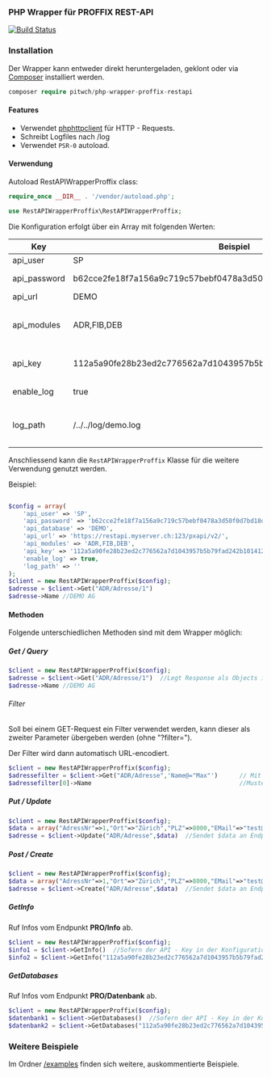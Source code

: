 ### PHP Wrapper für PROFFIX REST-API

[![Build Status](https://travis-ci.org/pitwch/php-wrapper-proffix-restapi.svg?branch=master)](https://travis-ci.org/pitwch/php-wrapper-proffix-restapi)


### Installation
Der Wrapper kann entweder direkt heruntergeladen, geklont oder via [Composer](https://getcomposer.org) installiert werden.

```php
composer require pitwch/php-wrapper-proffix-restapi
```

#### Features

- Verwendet [phphttpclient](http://phphttpclient.com) für HTTP - Requests.
- Schreibt Logfiles nach /log
- Verwendet `PSR-0` autoload.

#### Verwendung


Autoload RestAPIWrapperProffix class:

```php
require_once __DIR__ . '/vendor/autoload.php';

use RestAPIWrapperProffix\RestAPIWrapperProffix;
```

Die Konfiguration erfolgt über ein Array mit folgenden Werten:

 Key          | Beispiel                                                         | Bemerkung                                               |
|--------------|------------------------------------------------------------------|---------------------------------------------------------|
| api_user     | SP                                                               | Benutzername                                            |
| api_password | b62cce2fe18f7a156a9c719c57bebf0478a3d50f0d7bd18d9e8a40be2e663017 | Passwort als SHA256 - Hash                              |
| api_url      | DEMO                                                             | Datenbankname                                           |
| api_modules  | ADR,FIB,DEB                                                      | Benötigte Module mit Komma getrennt                     |
| api_key      | 112a5a90fe28b23ed2c776562a7d1043957b5b79fad242b10141254b4de59028 | Fakultativ: API-Key als SHA256 - Hash                   |
| enable_log   | true                                                             | Fakultativ: Log aktivieren                              |
| log_path     | /../../log/demo.log                                              | Fakultativ: Pfad der Log-Files. Standard im Ordner /log |


Anschliessend kann die `RestAPIWrapperProffix` Klasse für die weitere Verwendung genutzt werden.

Beispiel:
```php

$config = array(
    'api_user' => 'SP',
    'api_password' => 'b62cce2fe18f7a156a9c719c57bebf0478a3d50f0d7bd18d9e8a40be2e663017',
    'api_database' => 'DEMO',
    'api_url' => 'https://restapi.myserver.ch:123/pxapi/v2/',
    'api_modules' => 'ADR,FIB,DEB',
    'api_key' => '112a5a90fe28b23ed2c776562a7d1043957b5b79fad242b10141254b4de59028',
    'enable_log' => true,
    'log_path' => ''
);
$client = new RestAPIWrapperProffix($config);
$adresse = $client->Get("ADR/Adresse/1")
$adresse->Name //DEMO AG
```

#### Methoden

Folgende unterschiedlichen Methoden sind mit dem Wrapper möglich:


##### Get / Query

```php
$client = new RestAPIWrapperProffix($config);
$adresse = $client->Get("ADR/Adresse/1")  //Legt Response als Objects in $client ab
$adresse->Name //DEMO AG
```

###### Filter
Soll bei einem GET-Request ein Filter verwendet werden, 
kann dieser als zweiter Parameter übergeben werden (ohne "?filter=").

Der Filter wird dann automatisch URL-encodiert.

```php
$client = new RestAPIWrapperProffix($config);
$adressefilter = $client->Get("ADR/Adresse",'Name@="Max"')      // Mit Filter
$adressefilter[0]->Name                                         //Muster AG
```

##### Put / Update

```php
$client = new RestAPIWrapperProffix($config);
$data = array("AdressNr"=>1,"Ort"=>"Zürich","PLZ"=>8000,"EMail"=>"test@test.com");
$adresse = $client->Update("ADR/Adresse",$data)  //Sendet $data an Endpunkt ADR/Adresse
```

##### Post / Create

```php
$client = new RestAPIWrapperProffix($config);
$data = array("AdressNr"=>1,"Ort"=>"Zürich","PLZ"=>8000,"EMail"=>"test@test.com");
$adresse = $client->Create("ADR/Adresse",$data)  //Sendet $data an Endpunkt ADR/Adresse
```

##### GetInfo

Ruf Infos vom Endpunkt **PRO/Info** ab.

```php
$client = new RestAPIWrapperProffix($config);
$info1 = $client->GetInfo()  //Sofern der API - Key in der Konfiguration hinterlegt ist
$info2 = $client->GetInfo("112a5a90fe28b23ed2c776562a7d1043957b5b79fad242b10141254b4de59028")  //Der API - Key kann auch separat gesendet werden
```

##### GetDatabases

Ruf Infos vom Endpunkt **PRO/Datenbank** ab.

```php
$client = new RestAPIWrapperProffix($config);
$datenbank1 = $client->GetDatabases()  //Sofern der API - Key in der Konfiguration hinterlegt ist
$datenbank2 = $client->GetDatabases("112a5a90fe28b23ed2c776562a7d1043957b5b79fad242b10141254b4de59028")  //Der API - Key kann auch separat gesendet werden
```


### Weitere Beispiele

Im Ordner [/examples](https://github.com/pitwch/php-wrapper-proffix-restapi/tree/master/examples) finden sich weitere,
auskommentierte Beispiele.
